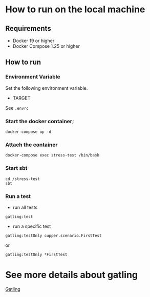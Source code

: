 # How to run on the local machine
## Requirements
* Docker 19 or higher
* Docker Compose 1.25 or higher

## How to run
### Environment Variable
Set the following environment variable.
* TARGET

See `.envrc`

### Start the docker container;
`docker-compose up -d`

### Attach the container
`docker-compose exec stress-test /bin/bash`

### Start sbt
```
cd /stress-test
sbt
```

### Run a test
* run all tests
```
gatling:test
```

* run a specific test
```
gatling:testOnly cupper.scenario.FirstTest
```
or
```
gatling:testOnly *FirstTest
```

# See more details about gatling
[Gatling](https://gatling.io/)
